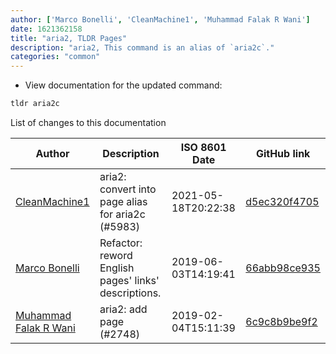 ```yaml
---
author: ['Marco Bonelli', 'CleanMachine1', 'Muhammad Falak R Wani']
date: 1621362158
title: "aria2, TLDR Pages"
description: "aria2, This command is an alias of `aria2c`."
categories: "common"
---
```

- View documentation for the updated command:

```bash
tldr aria2c
```
List of changes to this documentation


Author | Description | ISO 8601 Date | GitHub link
------|-----|-----|-----
[CleanMachine1](mailto:78213164+CleanMachine1@users.noreply.github.com) | aria2: convert into page alias for aria2c (#5983) | 2021-05-18T20:22:38 | [d5ec320f4705](https://github.com/tldr-pages/tldr/commit/d5ec320f470561b738573dd50b5a5ec68487c9fe)
[Marco Bonelli](mailto:marco@mebeim.net) | Refactor: reword English pages' links' descriptions. | 2019-06-03T14:19:41 | [66abb98ce935](https://github.com/tldr-pages/tldr/commit/66abb98ce935c0f4516bf30c4d6da72180d5a3ab)
[Muhammad Falak R Wani](mailto:falakreyaz@gmail.com) | aria2: add page (#2748) | 2019-02-04T15:11:39 | [6c9c8b9be9f2](https://github.com/tldr-pages/tldr/commit/6c9c8b9be9f2550178b7fbbf0e1a68b148cc920b)


